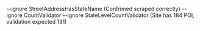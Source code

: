 --ignore StreetAddressHasStateName (Confrimed scraped correctly)
--ignore CountValidator --ignore StateLevelCountValidator (Site has 184 POI, validation expected 131)
